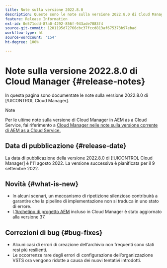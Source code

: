 ```yaml
---
title: Note sulla versione 2022.8.0
description: Queste sono le note sulla versione 2022.8.0 di Cloud Manager.
feature: Release Information
exl-id: 0e571cdd-87a0-4292-856f-943ade7083f4
source-git-commit: 1201195d72766cbc37fccd813af675373b97ebad
workflow-type: ht
source-wordcount: '154'
ht-degree: 100%

---
```


# Note sulla versione 2022.8.0 di Cloud Manager {#release-notes}

In questa pagina sono documentate le note sulla versione 2022.8.0 di [!UICONTROL Cloud Manager].

>[!NOTE]
>
>Per le ultime note sulla versione di Cloud Manager in AEM as a Cloud Service, fai riferimento a [Cloud Manager nelle note sulla versione corrente di AEM as a Cloud Service.](https://experienceleague.adobe.com/docs/experience-manager-cloud-service/content/implementing/using-cloud-manager/release-notes-cloud-manager/release-notes-cm-current.html?lang=it)

## Data di pubblicazione {#release-date}

La data di pubblicazione della versione 2022.8.0 di [!UICONTROL Cloud Manager] è l’11 agosto 2022. La versione successiva è pianificata per il 9 settembre 2022.

## Novità {#what-is-new}

* In alcuni scenari, un meccanismo di ripetizione silenzioso contribuirà a garantire che la pipeline di implementazione non si traduca in uno stato di errore.
* L’[Archetipo di progetto AEM](https://experienceleague.adobe.com/docs/experience-manager-core-components/using/developing/archetype/overview.html?lang=it) incluso in Cloud Manager è stato aggiornato alla versione 37.

## Correzioni di bug {#bug-fixes}

* Alcuni casi di errori di creazione dell’archivio non frequenti sono stati resi più resilienti.
* Le occorrenze rare degli errori di configurazione dell’organizzazione VSTS ora vengono ridotte a causa dei nuovi tentativi introdotti.

